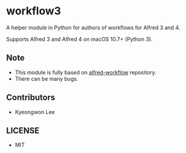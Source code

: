 # workflow3

A helper module in Python for authors of workflows for Alfred 3 and 4.

Supports Alfred 3 and Alfred 4 on macOS 10.7+ (Python 3).

## Note 

* This module is fully based on [alfred-workflow](https://github.com/deanishe/alfred-workflow) repository.
* There can be many bugs.

## Contributors

- Kyeongwon Lee

## LICENSE

- MIT